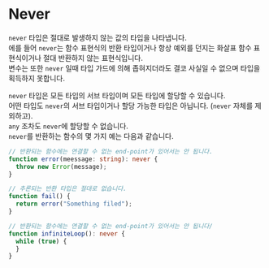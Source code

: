 # Never

`never` 타입은 절대로 발생하지 않는 값의 타입을 나타냅니다.<br/>
에를 들어 `never`는 함수 표현식의 반환 타입이거나 항상 예외를 던지는 화살표 함수 표현식이거나 절대 반환하지 않는 표현식입니다.<br/>
변수는 또한 `never` 일때 타입 가드에 의해 좁혀지더라도 결코 사실일 수 없으며 타입을 획득하지 못합니다.

`never` 타입은 모든 타입의 서브 타입이며 모든 타입에 할당할 수 있습니다.<br/>
어떤 타입도 `never`의 서브 타입이거나 할당 가능한 타입은 아닙니다. (`never` 자체를 제외하고).<br/>
`any` 조차도 `never`에 할당할 수 없습니다.<br/>
`never`를 반환하는 함수의 몇 가지 예는 다음과 같습니다.

```ts
// 반환되는 함수에는 연결할 수 없는 end-point가 있어서는 안 됩니다.
function error(meessage: string): never {
  throw new Error(message);
}

// 추론되는 반환 타입은 절대로 없습니다.
function fail() {
  return error("Something filed");
}

// 반환되는 함수에는 연결할 수 없는 end-point가 있어서는 안 됩니다/
function infiniteLoop(): never {
  while (true) {
  }
}
```